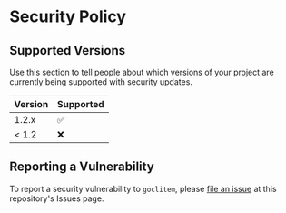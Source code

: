 # Security Policy

## Supported Versions

Use this section to tell people about which versions of your project are
currently being supported with security updates.

| Version | Supported          |
| ------- | ------------------ |
| 1.2.x   | :white_check_mark: |
| < 1.2   | :x:                |

## Reporting a Vulnerability

To report a security vulnerability to `goclitem`,
please [file an issue](https://github.com/dnnrly/go-cmd-template/issues/new?assignees=&labels=&template=security.md&title=)
at this repository's Issues page.

